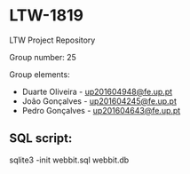 # LTW-1819
LTW Project Repository

Group number: 25

Group elements:
* Duarte Oliveira - up201604948@fe.up.pt
* João Gonçalves - up201604245@fe.up.pt
* Pedro Gonçalves - up201604643@fe.up.pt

## SQL script:
sqlite3 -init webbit.sql webbit.db
